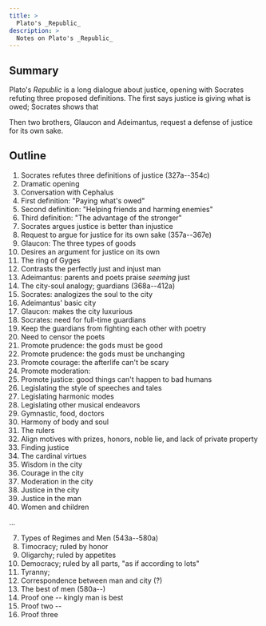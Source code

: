 ```yaml
---
title: >
  Plato's _Republic_
description: >
  Notes on Plato's _Republic_
---
```


## Summary

Plato's _Republic_ is a long dialogue about justice, opening with Socrates refuting three proposed definitions. The first says justice is giving what is owed; Socrates shows that

Then two brothers, Glaucon and Adeimantus, request a defense of justice for its own sake.

## Outline

1. Socrates refutes three definitions of justice (327a--354c)
  1. Dramatic opening
  2. Conversation with Cephalus
  3. First definition: "Paying what's owed"
  4. Second definition: "Helping friends and harming enemies"
  5. Third definition: "The advantage of the stronger"
  6. Socrates argues justice is better than injustice
2. Request to argue for justice for its own sake (357a--367e)
  1. Glaucon: The three types of goods
  2. Desires an argument for justice on its own
  3. The ring of Gyges
  4. Contrasts the perfectly just and injust man
  5. Adeimantus: parents and poets praise _seeming_ just
3. The city-soul analogy; guardians (368a--412a)
  1. Socrates: analogizes the soul to the city
  2. Adeimantus' basic city
  3. Glaucon: makes the city luxurious
  4. Socrates: need for full-time guardians
  5. Keep the guardians from fighting each other with poetry
  6. Need to censor the poets
  7. Promote prudence: the gods must be good
  8. Promote prudence: the gods must be unchanging
  9. Promote courage: the afterlife can't be scary
  10. Promote moderation:
  11. Promote justice: good things can't happen to bad humans
  12. Legislating the style of speeches and tales
  13. Legislating harmonic modes
  14. Legislating other musical endeavors
  15. Gymnastic, food, doctors
  16. Harmony of body and soul
4. The rulers
  1. Align motives with prizes, honors, noble lie, and lack of private property
5. Finding justice
  1. The cardinal virtues
  2. Wisdom in the city
  3. Courage in the city
  4. Moderation in the city
  5. Justice in the city
  6. Justice in the man
6. Women and children

...

7. Types of Regimes and Men (543a--580a)
  1. Timocracy; ruled by honor
  2. Oligarchy; ruled by appetites
  3. Democracy; ruled by all parts, "as if according to lots"
  4. Tyranny;
8. Correspondence between man and city (?)
9. The best of men (580a--)
  1. Proof one -- kingly man is best
  2. Proof two --
  3. Proof three
